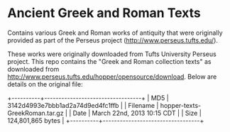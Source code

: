 Ancient Greek and Roman Texts
=============================

Contains various Greek and Roman works of antiquity that were originally provided as part of the Perseus project (http://www.perseus.tufts.edu/).

These works were originally downloaded from Tufts University Perseus project. This repo contains the "Greek and Roman collection texts" as downloaded from http://www.perseus.tufts.edu/hopper/opensource/download. Below are details on the original file:

  +----------+----------------------------------+
	| MD5      | 3142d4993e7bbb1ad2a74d9ed4fc1ffb |
	| Filename | hopper-texts-GreekRoman.tar.gz   |
	| Date     | March 22nd, 2013 10:15 CDT       |
	| Size     | 124,801,865 bytes                |
	+----------+----------------------------------+

